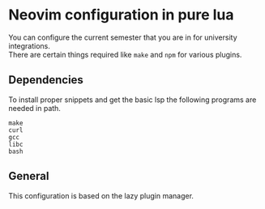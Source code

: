 # Neovim configuration in pure lua

You can configure the current semester that you are in for university integrations.  
There are certain things required like `make` and `npm` for various plugins.

## Dependencies

To install proper snippets and get the basic lsp the following programs are needed in path.

```
make
curl
gcc
libc
bash
```

## General

This configuration is based on the lazy plugin manager.

